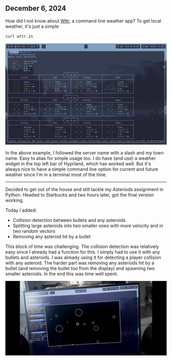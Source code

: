 ## December 6, 2024

How did I not know about [Wttr](https://wttr.in), a command line weather app? To get local weather, it's just a simple 

```bash
curl wttr.in
```

![Example of my local weather using Wttr](../../../Images/Wttr.png)

In the above example, I followed the server name with a slash and my town name. Easy to alias for simple usage too. I do have (and use) a weather widget in the top left bar of Hyprland, which has worked well. But it's always nice to have a simple command line option for current and future weather since I'm in a terminal most of the time.

---

Decided to get out of the house and still tackle my Asteriods assignment in Python. Headed to Starbucks and two hours later, got the final version working. 

Today I added:
- Collision detection between bullets and any asteroids
- Splitting large asteroids into two smaller ones with more velocity and in two random vectors
- Removing any asteroid hit by a bullet

This block of time was challenging. The collision detection was relatively easy since I already had a function for this. I simply had to use it with any bullets and asteroids. I was already using it for detecting a player collision with any asteroid. The harder part was removing any asteriods hit by a bullet (and removing the bullet too from the display) and spawning two smaller asteroids. In the end this was time well spent.

![Asteroids in Python](../../../Images/Asteroids_final.PNG)
